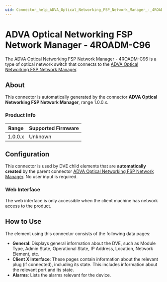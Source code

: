 ```yaml
---
uid: Connector_help_ADVA_Optical_Networking_FSP_Network_Manager_-_4ROADM-C96
---
```


# ADVA Optical Networking FSP Network Manager - 4ROADM-C96

The ADVA Optical Networking FSP Network Manager - 4ROADM-C96 is a type of optical network switch that connects to the [ADVA Optical Networking FSP Network Manager](xref:Connector_help_ADVA_Optical_Networking_FSP_Network_Manager).

## About

This connector is automatically generated by the connector **ADVA Optical Networking FSP Network Manager**, range 1.0.0.x.

### Product Info

| **Range** | **Supported Firmware** |
|-----------|------------------------|
| 1.0.0.x   | Unknown                |

## Configuration

This connector is used by DVE child elements that are **automatically created** by the parent connector [ADVA Optical Networking FSP Network Manager](xref:Connector_help_ADVA_Optical_Networking_FSP_Network_Manager). No user input is required.

### Web Interface

The web interface is only accessible when the client machine has network access to the product.

## How to Use

The element using this connector consists of the following data pages:

- **General**: Displays general information about the DVE, such as Module Type, Admin State, Operational State, IP Address, Location, Network Element, etc.
- **Client X Interface**: These pages contain information about the relevant plug (if connected), including its state. This includes information about the relevant port and its state.
- **Alarms**: Lists the alarms relevant for the device.
